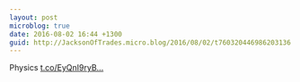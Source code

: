 ```yaml
---
layout: post
microblog: true
date: 2016-08-02 16:44 +1300
guid: http://JacksonOfTrades.micro.blog/2016/08/02/t760320446986203136.html
---
```

Physics [t.co/EyQnI9ryB...](https://t.co/EyQnI9ryBd)
